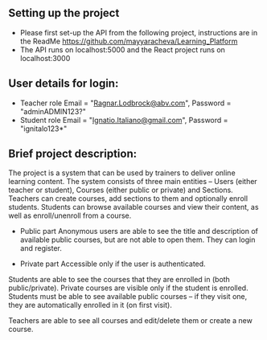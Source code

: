 
## Setting up the project
- Please first set-up the API from the following project, instructions are in the ReadMe
https://github.com/mayyaracheva/Learning_Platform
- The API runs on localhost:5000 and the React project runs on localhost:3000

## User details for login:
- Teacher role
Email = "Ragnar.Lodbrock@abv.com",
Password = "adminADMIN123?"
- Student role
 Email = "Ignatio.Italiano@gmail.com",
 Password = "ignitalo123*"
 
 ## Brief project description:
 
 The project is a system that can be used by trainers to deliver online learning content.
 The system consists of three main entities – Users (either teacher or student), Courses (either public or private) and Sections.
 Teachers can create courses, add sections to them and optionally enroll students.
 Students can browse available courses and view their content, as well as enroll/unenroll from a course.
 
 - Public part
 Anonymous users are able to see the title and description of available public courses, but are not able to open them. They can login and register.
 
 - Private part
 Accessible only if the user is authenticated.
 
 Students are able to see the courses that they are enrolled in (both public/private). Private courses are visible only if the student is enrolled.
 Students must be able to see available public courses – if they visit one, they are automatically enrolled in it (on first visit).
 
 Teachers are able to see all courses and edit/delete them or create a new course.





